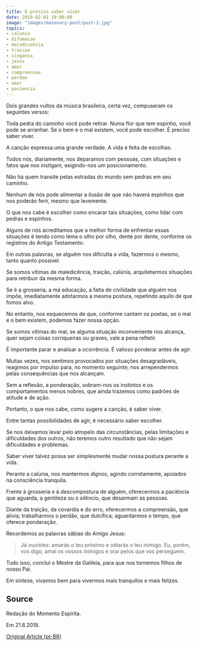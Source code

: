 ```yaml
---
title: É preciso saber viver
date: 2019-02-01 19:00:00
image: "images/masonary-post/post-2.jpg"
topics: 
- calunia
- difamacao
- maledicencia
- traicao
- vinganca
- jesus
- amor
- compreensao
- perdao
- amor
- paciencia
---
```


Dois grandes vultos da música brasileira, certa vez, compuseram os seguintes
versos:

Toda pedra do caminho você pode retirar. Numa flor que tem espinho, você pode
se arranhar. Se o bem e o mal existem, você pode escolher. É preciso saber
viver.

A canção expressa uma grande verdade. A vida é feita de escolhas.

Todos nós, diariamente, nos deparamos com pessoas, com situações e fatos que
nos instigam, exigindo-nos um posicionamento.

Não há quem transite pelas estradas do mundo sem pedras em seu caminho.

Nenhum de nós pode alimentar a ilusão de que não haverá espinhos que nos
poderão ferir, mesmo que levemente.

O que nos cabe é escolher como encarar tais situações, como lidar com pedras e
espinhos.

Alguns de nós acreditamos que a melhor forma de enfrentar essas situações é
tendo como lema o olho por olho, dente por dente, conforme os registros do
Antigo Testamento.

Em outras palavras, se alguém nos dificulta a vida, fazermos o mesmo, tanto
quanto possível.

Se somos vítimas de maledicência, traição, calúnia, arquitetarmos situações
para retribuir da mesma forma.

Se é a grosseria, a má educação, a falta de civilidade que alguém nos impõe,
imediatamente adotarmos a mesma postura, repetindo aquilo de que fomos alvo.

No entanto, nos esquecemos de que, conforme cantam os poetas, se o mal e o bem
existem, podemos fazer nossa opção.

Se somos vítimas do mal, se alguma situação inconveniente nos alcança, quer
sejam coisas corriqueiras ou graves, vale a pena refletir.

É importante parar e analisar a ocorrência. É valioso ponderar antes de agir.

Muitas vezes, nos sentimos provocados por situações desagradáveis, reagimos por
impulso para, no momento seguinte, nos arrependermos pelas consequências que
nos alcançam.

Sem a reflexão, a ponderação, sobram-nos os instintos e os comportamentos menos
nobres, que ainda trazemos como padrões de atitude e de ação.

Portanto, o que nos cabe, como sugere a canção, é saber viver.

Entre tantas possibilidades de agir, é necessário saber escolher.

Se nos deixamos levar pelo atropelo das circunstâncias, pelas limitações e
dificuldades dos outros, não teremos outro resultado que não sejam dificuldades
e problemas.

Saber viver talvez possa ser simplesmente mudar nossa postura perante a vida.

Perante a calúnia, nos mantermos dignos, agindo corretamente, apoiados na
consciência tranquila.

Frente à grosseria e à descompostura de alguém, oferecermos a paciência que
aguarda, a gentileza ou o silêncio, que desarmam as pessoas.

Diante da traição, da covardia e do erro, oferecermos a compreensão, que
alivia; trabalharmos o perdão, que dulcifica; aguardarmos o tempo, que oferece
ponderação.

Recordemos as palavras sábias do Amigo Jesus: 
> Já ouvistes: amarás o teu próximo e odiarás o teu inimigo. Eu, porém, vos
> digo, amai os vossos inimigos e orai pelos que vos perseguem.

Tudo isso, conclui o Mestre da Galileia, para que nos tornemos filhos de nosso
Pai.

Em síntese, vivamos bem para vivermos mais tranquilos e mais felizes.

## Source
Redação do Momento Espírita.

Em 21.8.2018.

[Original Article (pt-BR)](http://momento.com.br/pt/ler_texto.php?id=5509)
